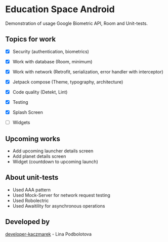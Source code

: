 # Education Space Android
Demonstration of usage Google Biometric API, Room and Unit-tests.

## Topics for work
- [x] Security (authentication, biometrics)
- [x] Work with database (Room, minimum)
- [x] Work with network (Retrofit, serialization, error handler with interceptor)
- [x] Jetpack compose (Theme, typography, architecture)
- [x] Code quality (Detekt, Lint)
- [x] Testing
- [x] Splash Screen
- [ ] Widgets


## Upcoming works
- Add upcoming launcher details screen
- Add planet details screen
- Widget (countdown to upcoming launch)


## About unit-tests
- Used AAA pattern
- Used Mock-Server for network request testing
- Used Robolectric
- Used Awaitility for asynchronous operations

## Developed by
[developer-kaczmarek](https://github.com/developer-kaczmarek) - Lina Podbolotova

